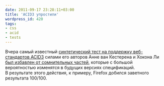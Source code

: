 ```yaml
---
date: 2011-09-17 23:28:11+03:00
title: 'ACID3 упростили'
wordpress_id: 420
tags:
- css
- acid
- tests
---
```


Вчера самый известный [синтетический тест на поддержку веб-стандартов ACID3][1] силами его авторов Анне ван Кестерена и Хокона Ли [был избавлен от сомнительных частей][2], которые с большой вероятностью изменятся в будущих версиях спецификаций. В результате этого действия, к примеру, Firefox добился заветного результата 100/100.

[1]: http://acid3.acidtests.org/
[2]: http://annevankesteren.nl/2011/09/acid3-2011
